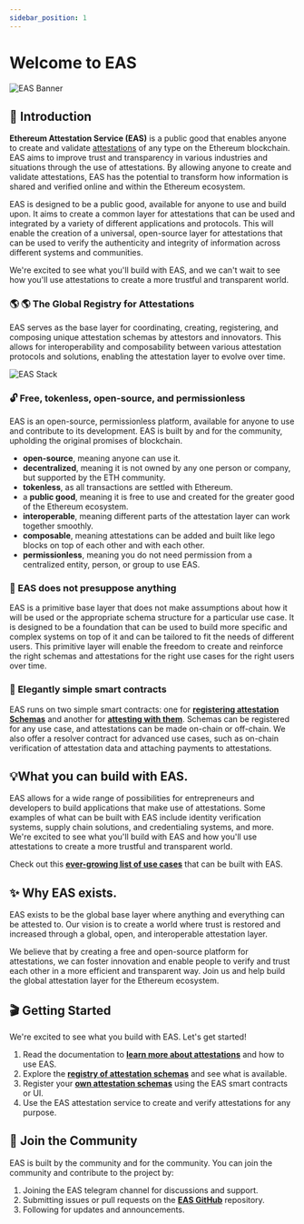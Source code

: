 ```yaml
---
sidebar_position: 1
---
```

# Welcome to EAS 
![EAS Banner](/img/eas-twitter-banner-v2.png)

## 👋 Introduction
**Ethereum Attestation Service (EAS)** is a public good that enables anyone to create and validate [attestations](/docs/learn/attestations) of any type  on the Ethereum blockchain. EAS aims to improve trust and transparency in various industries and situations through the use of attestations. By allowing anyone to create and validate attestations, EAS has the potential to transform how information is shared and verified online and within the Ethereum ecosystem.

EAS is designed to be a public good, available for anyone to use and build upon. It aims to create a common layer for attestations that can be used and integrated by a variety of different applications and protocols. This will enable the creation of a universal, open-source layer for attestations that can be used to verify the authenticity and integrity of information across different systems and communities.

We're excited to see what you'll build with EAS, and we can't wait to see how you'll use attestations to create a more trustful and transparent world. 

### 🌎 🌎 The Global Registry for Attestations
EAS serves as the base layer for coordinating, creating, registering, and composing unique attestation schemas by attestors and innovators. This allows for interoperability and composability between various attestation protocols and solutions, enabling the attestation layer to evolve over time.

![EAS Stack](/img/eas-stack-v3.png)

### 🔓 Free, tokenless, open-source, and permissionless
EAS is an open-source, permissionless platform, available for anyone to use and contribute to its development. EAS is built by and for the community, upholding the original promises of blockchain.

- **open-source**, meaning anyone can use it.
- **decentralized**, meaning it is not owned by any one person or company, but supported by the ETH community.
- **tokenless**, as all transactions are settled with Ethereum.
- a **public good**, meaning it is free to use and created for the greater good of the Ethereum ecosystem.
- **interoperable**, meaning different parts of the attestation layer can work together smoothly.
- **composable**, meaning attestations can be added and built like lego blocks on top of each other and with each other.
- **permissionless**, meaning you do not need permission from a centralized entity, person, or group to use EAS. 

### 🧱 EAS does not presuppose anything
EAS is a primitive base layer that does not make assumptions about how it will be used or the appropriate schema structure for a particular use case. It is designed to be a foundation that can be used to build more specific and complex systems on top of it and can be tailored to fit the needs of different users. This primitive layer will enable the freedom to create and reinforce the right schemas and attestations for the right use cases for the right users over time.

### 🚄 Elegantly simple smart contracts
EAS runs on two simple smart contracts: one for [**registering attestation Schemas**](docs/technical--docs/contracts) and another for [**attesting with them**](docs/technical--docs/contracts). Schemas can be registered for any use case, and attestations can be made on-chain or off-chain. We also offer a resolver contract for advanced use cases, such as on-chain verification of attestation data and attaching payments to attestations.

## 💡What you can build with EAS.
EAS allows for a wide range of possibilities for entrepreneurs and developers to build applications that make use of attestations. Some examples of what can be built with EAS include identity verification systems, supply chain solutions, and credentialing systems, and more. We're excited to see what you'll build with EAS and how you'll use attestations to create a more trustful and transparent world.

Check out this [**ever-growing list of use cases**](/docs/category/use-cases) that can be built with EAS. 

## ✨ Why EAS exists.
EAS exists to be the global base layer where anything and everything can be attested to. Our vision is to create a world where trust is restored and increased through a global, open, and interoperable attestation layer.

We believe that by creating a free and open-source platform for attestations, we can foster innovation and enable people to verify and trust each other in a more efficient and transparent way. Join us and help build the global attestation layer for the Ethereum ecosystem.

## 🎬 Getting Started
We're excited to see what you build with EAS. Let's get started!

1. Read the documentation to [**learn more about attestations**](https://twitter.com/eas_eth) and how to use EAS.
2. Explore the [**registry of attestation schemas**](https://twitter.com/eas_eth) and see what is available.
3. Register your [**own attestation schemas**](https://twitter.com/eas_eth) using the EAS smart contracts or UI.
4. Use the EAS attestation service to create and verify attestations for any purpose.

## 🤗 Join the Community
EAS is built by the community and for the community. You can join the community and contribute to the project by:

1. Joining the EAS telegram channel for discussions and support.
2. Submitting issues or pull requests on the [**EAS GitHub**](https://twitter.com/eas_eth) repository.
3. Following for updates and announcements.


